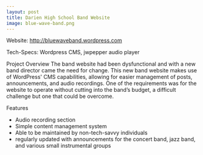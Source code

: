 ```yaml
---
layout: post
title: Darien High School Band Website
image: blue-wave-band.png
---
```

Website: http://bluewaveband.wordpress.com

Tech-Specs: Wordpress CMS, jwpepper audio player

Project Overview
The band website had been dysfunctional and with a new band director came the need for change.  This new band website makes use of WordPress' CMS capabilities, allowing for easier management of posts, announcements, and audio recordings.  One of the requirements was for the website to operate without cutting into the band’s budget, a difficult challenge but one that could be overcome.

Features

* Audio recording section
* Simple content management system
* Able to be maintained by non-tech-savvy individuals
* regularly updated with announcements for the concert band, jazz band, and various small instrumental groups
